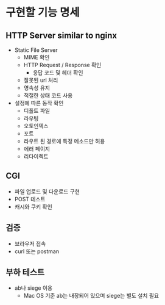 # 구현할 기능 명세

## HTTP Server similar to nginx

- Static File Server
    - MIME 확인
    - HTTP Request / Response 확인
        - 응답 코드 및 헤더 확인
    - 잘못된 url 처리
    - 영속성 유지
    - 적절한 상태 코드 사용
- 설정에 따른 동작 확인
    - 디폴트 파일
    - 라우팅
    - 오토인덱스
    - 포트
    - 라우트 된 경로에 특정 메소드만 허용
    - 에러 페이지
    - 리다이렉트

## CGI

- 파일 업로드 및 다운로드 구현
- POST 테스트
- 캐시와 쿠키 확인

## 검증

- 브라우저 접속
- curl 또는 postman

## 부하 테스트

- ab나 siege 이용
    - Mac OS 기준 ab는 내장되어 있으며 siege는 별도 설치 필요